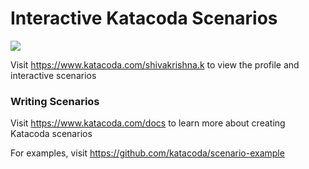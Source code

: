 # Interactive Katacoda Scenarios

[![](http://shields.katacoda.com/katacoda/shivakrishna.k/count.svg)](https://www.katacoda.com/shivakrishna.k "Get your profile on Katacoda.com")

Visit https://www.katacoda.com/shivakrishna.k to view the profile and interactive scenarios

### Writing Scenarios
Visit https://www.katacoda.com/docs to learn more about creating Katacoda scenarios

For examples, visit https://github.com/katacoda/scenario-example
